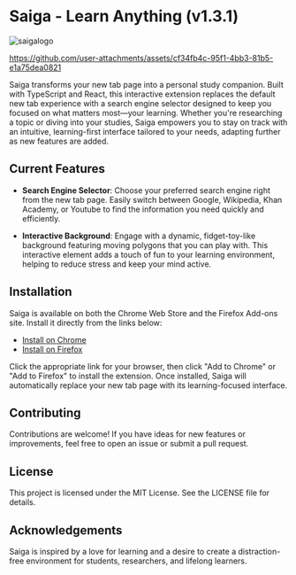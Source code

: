 # Saiga - Learn Anything (v1.3.1)
![saigalogo](https://github.com/user-attachments/assets/47178f3d-3f8e-480c-958f-9455e91ffbbb)


https://github.com/user-attachments/assets/cf34fb4c-95f1-4bb3-81b5-e1a75dea0821


Saiga transforms your new tab page into a personal study companion. Built with TypeScript and React, this interactive extension replaces the default new tab experience with a search engine selector designed to keep you focused on what matters most—your learning. Whether you're researching a topic or diving into your studies, Saiga empowers you to stay on track with an intuitive, learning-first interface tailored to your needs, adapting further as new features are added.


## Current Features

- **Search Engine Selector**: Choose your preferred search engine right from the new tab page. Easily switch between Google, Wikipedia, Khan Academy, or Youtube to find the information you need quickly and efficiently.
  
- **Interactive Background**: Engage with a dynamic, fidget-toy-like background featuring moving polygons that you can play with. This interactive element adds a touch of fun to your learning environment, helping to reduce stress and keep your mind active.

## Installation

Saiga is available on both the Chrome Web Store and the Firefox Add-ons site. Install it directly from the links below:

- [Install on Chrome](https://chrome.google.com/webstore/detail/saiga/lfpadbiicllfdokkhokkfpakaelildog)
- [Install on Firefox](https://addons.mozilla.org/en-US/firefox/addon/saiga-learn-anything/)

Click the appropriate link for your browser, then click "Add to Chrome" or "Add to Firefox" to install the extension. Once installed, Saiga will automatically replace your new tab page with its learning-focused interface.

## Contributing

Contributions are welcome! If you have ideas for new features or improvements, feel free to open an issue or submit a pull request.

## License

This project is licensed under the MIT License. See the LICENSE file for details.

## Acknowledgements

Saiga is inspired by a love for learning and a desire to create a distraction-free environment for students, researchers, and lifelong learners.
